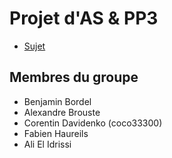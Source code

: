 # Projet d'AS & PP3

- [Sujet](https://www.labri.fr/perso/zeitoun/enseignement/15-16/ASPP3/uploads/Main/HomePage/projet.html)

## Membres du groupe

- Benjamin Bordel
- Alexandre Brouste
- Corentin Davidenko (coco33300)
- Fabien Haureils
- Ali El Idrissi


